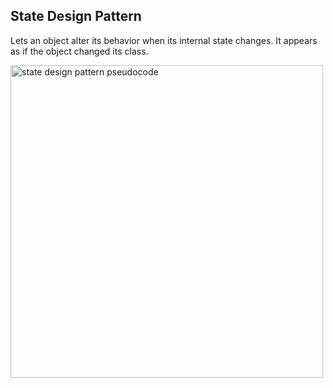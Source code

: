 ## State Design Pattern

Lets an object alter its behavior when its internal state changes. It appears as if the object changed its class.

<img height="500em" src="https://refactoring.guru/images/patterns/diagrams/state/example.png" alt="state design pattern pseudocode"/>